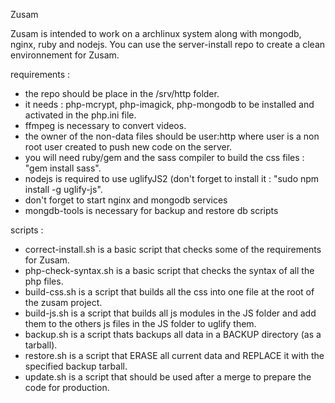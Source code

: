 Zusam

Zusam is intended to work on a archlinux system along with mongodb, nginx, ruby and nodejs.
You can use the server-install repo to create a clean environnement for Zusam.

requirements :
- the repo should be place in the /srv/http folder.
- it needs : php-mcrypt, php-imagick, php-mongodb to be installed and activated in the php.ini file.
- ffmpeg is necessary to convert videos.
- the owner of the non-data files should be user:http where user is a non root user created to push new code on the server.
- you will need ruby/gem and the sass compiler to build the css files : "gem install sass".
- nodejs is required to use uglifyJS2 (don't forget to install it : "sudo npm install -g uglify-js".
- don't forget to start nginx and mongodb services
- mongdb-tools is necessary for backup and restore db scripts

scripts :
- correct-install.sh is a basic script that checks some of the requirements for Zusam.
- php-check-syntax.sh is a basic script that checks the syntax of all the php files.
- build-css.sh is a script that builds all the css into one file at the root of the zusam project.
- build-js.sh is a script that builds all js modules in the JS folder and add them to the others js files in the JS folder to uglify them.
- backup.sh is a script thats backups all data in a BACKUP directory (as a tarball).
- restore.sh is a script that ERASE all current data and REPLACE it with the specified backup tarball.
- update.sh is a script that should be used after a merge to prepare the code for production.
